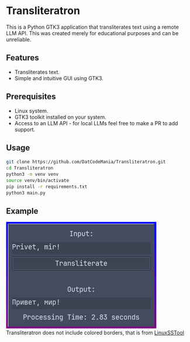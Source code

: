 # Transliteratron

This is a Python GTK3 application that transliterates text using a remote LLM API. This was created merely for educational purposes and can be unreliable.

## Features

- Transliterates text.
- Simple and intuitive GUI using GTK3.

## Prerequisites

- Linux system.
- GTK3 toolkit installed on your system.
- Access to an LLM API - for local LLMs feel free to make a PR to add support.

## Usage

```sh
git clone https://github.com/DatCodeMania/Transliteratron.git
cd Transliteratron
python3 -m venv venv
source venv/bin/activate
pip install -r requirements.txt
python3 main.py
```

## Example

![Example](example.png)
Transliteratron does not include colored borders, that is from [LinuxSSTool](https://github.com/DatCodeMania/LinuxSSTool)
